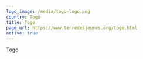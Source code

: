 ```yaml
---
logo_image: /media/togo-logo.png
country: Togo
title: Togo
page_url: https://www.terredesjeunes.org/togo.html
active: true
---
```

Togo